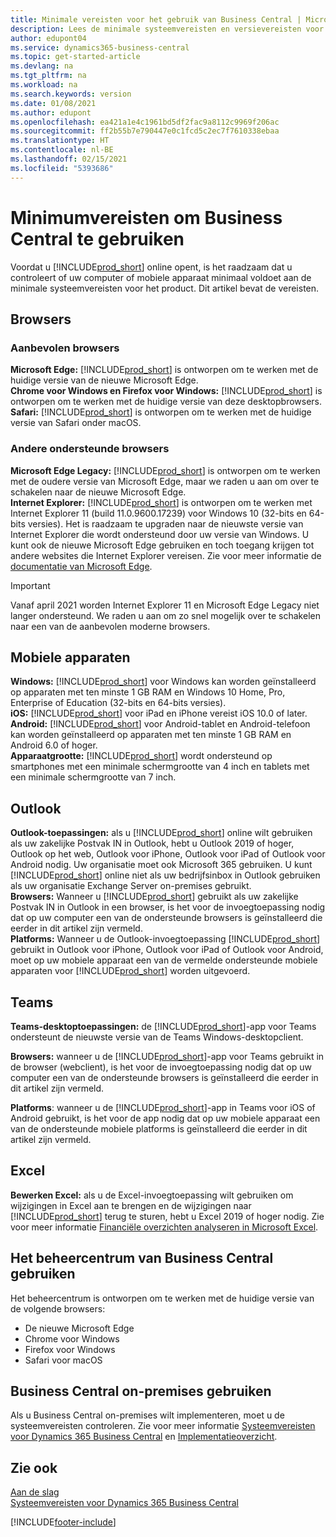 ```yaml
---
title: Minimale vereisten voor het gebruik van Business Central | Microsoft Docs
description: Lees de minimale systeemvereisten en versievereisten voor het gebruik van Business Central online.
author: edupont04
ms.service: dynamics365-business-central
ms.topic: get-started-article
ms.devlang: na
ms.tgt_pltfrm: na
ms.workload: na
ms.search.keywords: version
ms.date: 01/08/2021
ms.author: edupont
ms.openlocfilehash: ea421a1e4c1961bd5df2fac9a8112c9969f206ac
ms.sourcegitcommit: ff2b55b7e790447e0c1fcd5c2ec7f7610338ebaa
ms.translationtype: HT
ms.contentlocale: nl-BE
ms.lasthandoff: 02/15/2021
ms.locfileid: "5393686"
---
```

# <a name="minimum-requirements-for-using-business-central"></a>Minimumvereisten om Business Central te gebruiken

Voordat u [!INCLUDE[prod_short](includes/prod_short.md)] online opent, is het raadzaam dat u controleert of uw computer of mobiele apparaat minimaal voldoet aan de minimale systeemvereisten voor het product. Dit artikel bevat de vereisten.  

## <a name="browsers"></a>Browsers

### <a name="recommended-browsers"></a>Aanbevolen browsers

**Microsoft Edge:** [!INCLUDE[prod_short](includes/prod_short.md)] is ontworpen om te werken met de huidige versie van de nieuwe Microsoft Edge.  
**Chrome voor Windows en Firefox voor Windows:** [!INCLUDE[prod_short](includes/prod_short.md)] is ontworpen om te werken met de huidige versie van deze desktopbrowsers.  
**Safari:** [!INCLUDE[prod_short](includes/prod_short.md)] is ontworpen om te werken met de huidige versie van Safari onder macOS.  

### <a name="other-supported-browsers"></a>Andere ondersteunde browsers

**Microsoft Edge Legacy:** [!INCLUDE[prod_short](includes/prod_short.md)] is ontworpen om te werken met de oudere versie van Microsoft Edge, maar we raden u aan om over te schakelen naar de nieuwe Microsoft Edge.  
**Internet Explorer:** [!INCLUDE[prod_short](includes/prod_short.md)] is ontworpen om te werken met Internet Explorer 11 (build 11.0.9600.17239) voor Windows 10 (32-bits en 64-bits versies). Het is raadzaam te upgraden naar de nieuwste versie van Internet Explorer die wordt ondersteund door uw versie van Windows. U kunt ook de nieuwe Microsoft Edge gebruiken en toch toegang krijgen tot andere websites die Internet Explorer vereisen. Zie voor meer informatie de [documentatie van Microsoft Edge](/deployedge/edge-ie-mode).

> [!IMPORTANT]
> Vanaf april 2021 worden Internet Explorer 11 en Microsoft Edge Legacy niet langer ondersteund. We raden u aan om zo snel mogelijk over te schakelen naar een van de aanbevolen moderne browsers.

## <a name="mobile-devices"></a>Mobiele apparaten

**Windows:** [!INCLUDE[prod_short](includes/prod_short.md)] voor Windows kan worden geïnstalleerd op apparaten met ten minste 1 GB RAM en Windows 10 Home, Pro, Enterprise of Education (32-bits en 64-bits versies).  
**iOS:** [!INCLUDE[prod_short](includes/prod_short.md)] voor iPad en iPhone vereist iOS 10.0 of later.  
**Android:** [!INCLUDE[prod_short](includes/prod_short.md)] voor Android-tablet en Android-telefoon kan worden geïnstalleerd op apparaten met ten minste 1 GB RAM en Android 6.0 of hoger.  
**Apparaatgrootte:** [!INCLUDE[prod_short](includes/prod_short.md)] wordt ondersteund op smartphones met een minimale schermgrootte van 4 inch en tablets met een minimale schermgrootte van 7 inch.  

## <a name="outlook"></a>Outlook

**Outlook-toepassingen:** als u [!INCLUDE[prod_short](includes/prod_short.md)] online wilt gebruiken als uw zakelijke Postvak IN in Outlook, hebt u Outlook 2019 of hoger, Outlook op het web, Outlook voor iPhone, Outlook voor iPad of Outlook voor Android nodig. Uw organisatie moet ook Microsoft 365 gebruiken. U kunt [!INCLUDE[prod_short](includes/prod_short.md)] online niet als uw bedrijfsinbox in Outlook gebruiken als uw organisatie Exchange Server on-premises gebruikt.  
**Browsers:** Wanneer u [!INCLUDE[prod_short](includes/prod_short.md)] gebruikt als uw zakelijke Postvak IN in Outlook in een browser, is het voor de invoegtoepassing nodig dat op uw computer een van de ondersteunde browsers is geïnstalleerd die eerder in dit artikel zijn vermeld.  
**Platforms:** Wanneer u de Outlook-invoegtoepassing [!INCLUDE[prod_short](includes/prod_short.md)] gebruikt in Outlook voor iPhone, Outlook voor iPad of Outlook voor Android, moet op uw mobiele apparaat een van de vermelde ondersteunde mobiele apparaten voor [!INCLUDE[prod_short](includes/prod_short.md)] worden uitgevoerd.  

## <a name="teams"></a>Teams

**Teams-desktoptoepassingen:** de [!INCLUDE[prod_short](includes/prod_short.md)]-app voor Teams ondersteunt de nieuwste versie van de Teams Windows-desktopclient. 

**Browsers:** wanneer u de [!INCLUDE[prod_short](includes/prod_short.md)]-app voor Teams gebruikt in de browser (webclient), is het voor de invoegtoepassing nodig dat op uw computer een van de ondersteunde browsers is geïnstalleerd die eerder in dit artikel zijn vermeld. 

**Platforms**: wanneer u de [!INCLUDE[prod_short](includes/prod_short.md)]-app in Teams voor iOS of Android gebruikt, is het voor de app nodig dat op uw mobiele apparaat een van de ondersteunde mobiele platforms is geïnstalleerd die eerder in dit artikel zijn vermeld.

## <a name="excel"></a>Excel

**Bewerken Excel:** als u de Excel-invoegtoepassing wilt gebruiken om wijzigingen in Excel aan te brengen en de wijzigingen naar [!INCLUDE[prod_short](includes/prod_short.md)] terug te sturen, hebt u Excel 2019 of hoger nodig. Zie voor meer informatie [Financiële overzichten analyseren in Microsoft Excel](finance-analyze-excel.md).  

## <a name="using-the-business-central-administration-center"></a><a name="TAC"></a> Het beheercentrum van Business Central gebruiken

Het beheercentrum is ontworpen om te werken met de huidige versie van de volgende browsers:

- De nieuwe Microsoft Edge
- Chrome voor Windows
- Firefox voor Windows
- Safari voor macOS

## <a name="using-business-central-on-premises"></a>Business Central on-premises gebruiken

Als u Business Central on-premises wilt implementeren, moet u de systeemvereisten controleren. Zie voor meer informatie [Systeemvereisten voor Dynamics 365 Business Central](/dynamics365/business-central/dev-itpro/deployment/system-requirement-business-central-v17) en [Implementatieoverzicht](/dynamics365/business-central/dev-itpro/deployment/deployment).  

## <a name="see-also"></a>Zie ook

[Aan de slag](product-get-started.md)  
[Systeemvereisten voor Dynamics 365 Business Central](/dynamics365/business-central/dev-itpro/deployment/system-requirement-business-central-v17)  


[!INCLUDE[footer-include](includes/footer-banner.md)]
